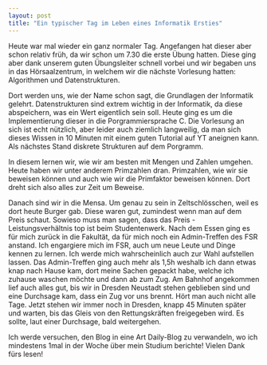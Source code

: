 ```yaml
---
layout: post
title: "Ein typischer Tag im Leben eines Informatik Ersties"
---
```


Heute war mal wieder ein ganz normaler Tag. Angefangen hat dieser aber schon relativ früh, da wir schon um 7.30 die erste Übung hatten. Diese ging aber dank unserem guten Übungsleiter schnell vorbei und wir begaben uns in das Hörsaalzentrum, in welchem wir die nächste Vorlesung hatten: Algorithmen und Datenstrukturen.

Dort werden uns, wie der Name schon sagt, die Grundlagen der Informatik gelehrt. Datenstrukturen sind extrem wichtig in der Informatik, da diese abspeichern, was ein Wert eigentlich sein soll. Heute ging es um die Implementierung dieser in die Porgrammiersprache C. Die Vorlesung an sich ist echt nützlich, aber leider auch ziemlich langweilig, da man sich dieses Wissen in 10 Minuten mit einem guten Tutorial auf YT aneignen kann. Als nächstes Stand diskrete Strukturen auf dem Porgramm.

In diesem lernen wir, wie wir am besten mit Mengen und Zahlen umgehen. Heute haben wir unter anderem Primzahlen dran. Primzahlen, wie wir sie beweisen können und auch wie wir die Primfaktor beweisen können. Dort dreht sich also alles zur Zeit um Beweise. 

Danach sind wir in die Mensa. Um genau zu sein in Zeltschlösschen, weil es dort heute Burger gab. Diese waren gut, zumindest wenn man auf dem Preis schaut. Sowieso muss man sagen, dass das Preis - Leistungsverhältnis top ist beim Studentenwerk. Nach dem Essen ging es für mich zurück in die Fakultät, da für mich noch ein Admin-Treffen des FSR anstand. Ich engargiere mich im FSR, auch um neue Leute und Dinge kennen zu lernen. Ich werde mich wahrscheinlich auch zur Wahl aufstellen lassen. Das Admin-Treffen ging auch mehr als 1,5h weshalb ich dann etwas knap nach Hause kam, dort meine Sachen gepackt habe, welche ich zuhause waschen möchte und dann ab zum Zug. Am Bahnhof angekommen lief auch alles gut, bis wir in Dresden Neustadt stehen geblieben sind und eine Durchsage kam, dass ein Zug vor uns brennt. Hört man auch nicht alle Tage. Jetzt stehen wir immer noch in Dresden, knapp 45 Minuten später und warten, bis das Gleis von den Rettungskräften freigegeben wird. Es sollte, laut einer Durchsage, bald weitergehen. 

Ich werde versuchen, den Blog in eine Art Daily-Blog zu verwandeln, wo ich mindestens 1mal in der Woche über mein Studium berichte! Vielen Dank fürs lesen!

